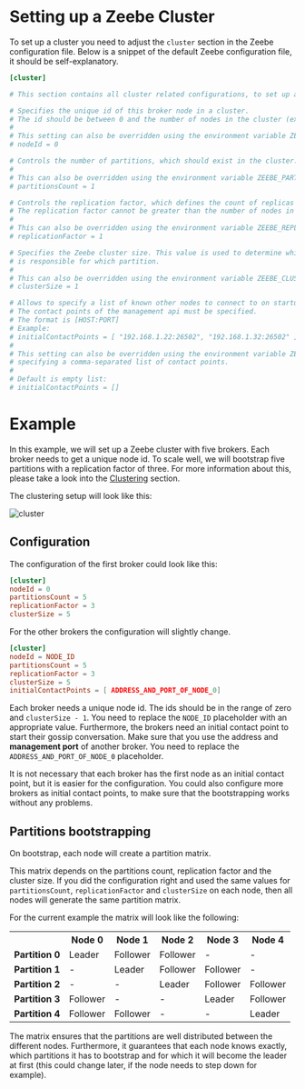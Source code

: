 # Setting up a Zeebe Cluster

To set up a cluster you need to adjust the `cluster` section
in the Zeebe configuration file. Below is a snippet
of the default Zeebe configuration file, it should be self-explanatory.

```toml
[cluster]

# This section contains all cluster related configurations, to set up a Zeebe cluster

# Specifies the unique id of this broker node in a cluster.
# The id should be between 0 and the number of nodes in the cluster (exclusive).
#
# This setting can also be overridden using the environment variable ZEEBE_NODE_ID.
# nodeId = 0

# Controls the number of partitions, which should exist in the cluster.
#
# This can also be overridden using the environment variable ZEEBE_PARTITIONS_COUNT.
# partitionsCount = 1

# Controls the replication factor, which defines the count of replicas per partition.
# The replication factor cannot be greater than the number of nodes in the cluster.
#
# This can also be overridden using the environment variable ZEEBE_REPLICATION_FACTOR.
# replicationFactor = 1

# Specifies the Zeebe cluster size. This value is used to determine which broker
# is responsible for which partition.
#
# This can also be overridden using the environment variable ZEEBE_CLUSTER_SIZE.
# clusterSize = 1

# Allows to specify a list of known other nodes to connect to on startup
# The contact points of the management api must be specified.
# The format is [HOST:PORT]
# Example:
# initialContactPoints = [ "192.168.1.22:26502", "192.168.1.32:26502" ]
#
# This setting can also be overridden using the environment variable ZEEBE_CONTACT_POINTS
# specifying a comma-separated list of contact points.
#
# Default is empty list:
# initialContactPoints = []
```

# Example

In this example, we will set up a Zeebe cluster with
five brokers. Each broker needs to get a unique node id.
To scale well, we will bootstrap five partitions
with a replication factor of three. For more information about this,
please take a look into the [Clustering](/basics/clustering.html) section.

The clustering setup will look like this:

![cluster](/operations/example-setup-cluster.png)

## Configuration

The configuration of the first broker could look like this:
```toml
[cluster]
nodeId = 0
partitionsCount = 5
replicationFactor = 3
clusterSize = 5
```

For the other brokers the configuration will slightly change.
```toml
[cluster]
nodeId = NODE_ID
partitionsCount = 5
replicationFactor = 3
clusterSize = 5
initialContactPoints = [ ADDRESS_AND_PORT_OF_NODE_0]
```

Each broker needs a unique node id. The ids should be in the range of
zero and `clusterSize - 1`. You need to replace the `NODE_ID` placeholder with an
appropriate value. Furthermore, the
brokers need an initial contact point to start their gossip
conversation. Make sure that you use the address and
**management port** of another broker. You need to replace the
`ADDRESS_AND_PORT_OF_NODE_0` placeholder.

It is not necessary that each broker has the first
node as an initial contact point, but it is easier
for the configuration. You could also configure more
brokers as initial contact points, to make sure that
the bootstrapping works without any problems.

## Partitions bootstrapping

On bootstrap, each node will create a partition matrix.

This matrix depends on the partitions count, replication factor and
the cluster size. If you did the configuration right and
used the same values for `partitionsCount`, `replicationFactor`
and `clusterSize` on each node, then all nodes will generate
the same partition matrix.

For the current example the matrix will look like the following:

<table>
<tr>
    <th></th>
    <th>Node 0</th>
    <th>Node 1</th>
    <th>Node 2</th>
    <th>Node 3</th>
    <th>Node 4</th>
</tr>

<!-- Partition 0 -->
<tr>
 <td><b>Partition 0</b></td>
 <td>Leader</td>
 <td>Follower</td>
 <td>Follower</td>
 <td>-</td>
 <td>-</td>
</tr>

<!-- Partition 1 -->
<tr>
 <td><b>Partition 1</b></td>
 <td>-</td>
 <td>Leader</td>
 <td>Follower</td>
 <td>Follower</td>
 <td>-</td>
</tr>

<!-- Partition 2 -->
<tr>
 <td><b>Partition 2</b></td>
 <td>-</td>
 <td>-</td>
 <td>Leader</td>
 <td>Follower</td>
 <td>Follower</td>
</tr>

<!-- Partition 3 -->
<tr>
 <td><b>Partition 3</b></td>
 <td>Follower</td>
 <td>-</td>
 <td>-</td>
 <td>Leader</td>
 <td>Follower</td>
</tr>

<!-- Partition 4 -->
<tr>
 <td><b>Partition 4</b></td>
 <td>Follower</td>
 <td>Follower</td>
 <td>-</td>
 <td>-</td>
 <td>Leader</td>
</tr>

</table>

The matrix ensures that the partitions are well distributed
between the different nodes. Furthermore, it guarantees that
each node knows exactly, which partitions it has
to bootstrap and for which it will become the leader at first (this
could change later, if the node needs to step down for example).
